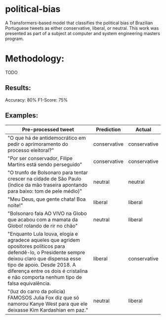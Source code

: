 # political-bias

A Transformers-based model that classifies the political bias of Brazilian Portuguese tweets as either conservative, liberal, or neutral. This work was presented as part of a subject at computer and system engineering masters program.

# Methodology:
TODO

## Results:
Accuracy: 80\%
F1-Score: 75\%

## Examples:

| **Pre-processed tweet**                                                                                                                                                                                                                                                   | **Prediction** | **Actual**   |
|---------------------------------------------------------------------------------------------------------------------------------------------------------------------------------------------------------------------------------------------------------------------------|----------------|--------------|
| "O que há de antidemocrático em pedir o aprimoramento do processo eleitoral?"                                                                                                                                                                                             | conservative   | conservative |
| "Por ser conservador, Filipe Martins está sendo perseguido"                                                                                                                                                                                                               | conservative   | conservative |
| "O trunfo de Bolsonaro para tentar crescer na cidade de São Paulo (índice da mão traseira apontando para baixo: tom de pele médio)"                                                                                                                                       | neutral        | neutral      |
| "Meu Deus, que gente chata! Boa noite!"                                                                                                                                                                                                                                   | liberal        | liberal      |
| "Bolsonaro fala AO VIVO na Globo que acabou com a mamata da Globo! rolando de rir no chão"                                                                                                                                                                                | neutral        | liberal      |
| "Enquanto Lula louva, elogia e agradece aqueles que agridem opositores políticos para defendê-lo, o Presidente sempre deixou claro que dispensa esse tipo de  apoio. Desde 2018. A diferença entre os dois é cristalina e não comporta nenhum tipo de falsa equivalência. | liberal        | conservative |
| "(luz do carro da policia) FAMOSOS Julia Fox diz que só namorou Kanye West para que ele deixasse Kim Kardashian em paz."                                                                                                                                                  | neutral        | liberal      |

